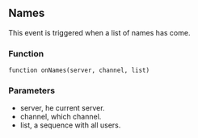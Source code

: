 ## Names

This event is triggered when a list of names has come.

### Function

	function onNames(server, channel, list)

### Parameters

* server, he current server.
* channel, which channel.
* list, a sequence with all users.

<!--- vim: set syntax=mkd: -->
